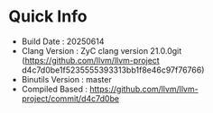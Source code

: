 # Quick Info
* Build Date : 20250614
* Clang Version : ZyC clang version 21.0.0git (https://github.com/llvm/llvm-project d4c7d0be1f5235555393313bb1f8e46c97f76766)
* Binutils Version : master
* Compiled Based : https://github.com/llvm/llvm-project/commit/d4c7d0be

